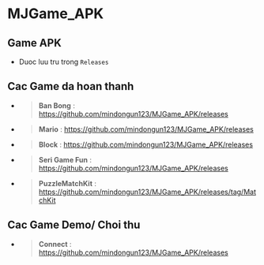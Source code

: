 # MJGame_APK


## Game APK

- Duoc luu tru trong `Releases`


## Cac Game da hoan thanh

- > **Ban Bong** : https://github.com/mindongun123/MJGame_APK/releases
- > **Mario** : https://github.com/mindongun123/MJGame_APK/releases
- > **Block** : https://github.com/mindongun123/MJGame_APK/releases
- > **Seri Game Fun** : https://github.com/mindongun123/MJGame_APK/releases
- > **PuzzleMatchKit** : https://github.com/mindongun123/MJGame_APK/releases/tag/MatchKit

## Cac Game Demo/ Choi thu  

- > **Connect** : https://github.com/mindongun123/MJGame_APK/releases
